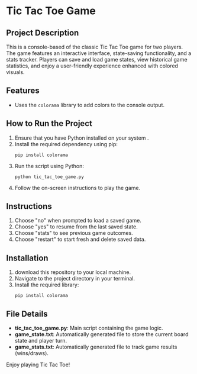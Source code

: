 # Tic Tac Toe Game

## Project Description
This is a console-based of the classic Tic Tac Toe game for two players.
The game features an interactive interface, state-saving functionality, and a stats tracker. Players can save and load game states, view historical game statistics,
and enjoy a user-friendly experience enhanced with colored visuals.

## Features

-  Uses the `colorama` library to add colors to the console output.

## How to Run the Project
1. Ensure that you have Python installed on your system .
2. Install the required dependency using pip:
   ```
   pip install colorama
   ```
3. Run the script using Python:
   ```
   python tic_tac_toe_game.py
   ```
4. Follow the on-screen instructions to play the game.

## Instructions
1.  Choose "no" when prompted to load a saved game.
2. Choose "yes" to resume from the last saved state.
3.  Choose "stats" to see previous game outcomes.
4.  Choose "restart" to start fresh and delete saved data.

## Installation
1. download this repository to your local machine.
2. Navigate to the project directory in your terminal.
3. Install the required library:
   ```
   pip install colorama
   ```

## File Details
- **tic_tac_toe_game.py**: Main script containing the game logic.
- **game_state.txt**: Automatically generated file to store the current board state and player turn.
- **game_stats.txt**: Automatically generated file to track game results (wins/draws).



Enjoy playing Tic Tac Toe!

